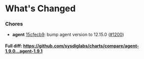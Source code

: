 # What's Changed

### Chores
- **agent** [15cfecb9](https://github.com/sysdiglabs/charts/commit/15cfecb905c931f3288907dd4223702536884b01): bump agent version to 12.15.0 ([#1200](https://github.com/sysdiglabs/charts/issues/1200))

#### Full diff: https://github.com/sysdiglabs/charts/compare/agent-1.9.0...agent-1.9.1
